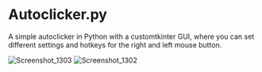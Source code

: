 # Autoclicker.py
A simple autoclicker in Python with a customtkinter GUI, where you can set different settings and hotkeys for the right and left mouse button.


![Screenshot_1303](https://github.com/C3ntux/Autoclicker.py/assets/123885319/bc366ebd-5d56-4735-9213-7b819feb39c8)
![Screenshot_1302](https://github.com/C3ntux/Autoclicker.py/assets/123885319/6bb47ccb-bfe2-45e1-abfa-8e1c21cf8f01)
